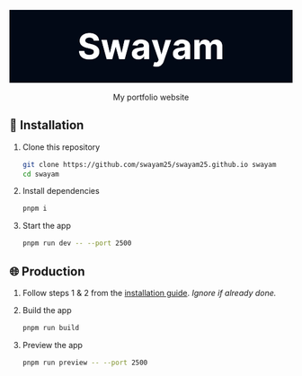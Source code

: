 <div align="center">

![Swayam](./assets/swayam.png)

My portfolio website

</div>

## 🚀 Installation

1. Clone this repository
    ```sh
    git clone https://github.com/swayam25/swayam25.github.io swayam
    cd swayam
    ```

2. Install dependencies
    ```sh
    pnpm i
    ```

3. Start the app
    ```sh
    pnpm run dev -- --port 2500
    ```

## 🌐 Production

1. Follow steps 1 & 2 from the [installation guide](#-installation). *Ignore if already done.*

2. Build the app
    ```sh
    pnpm run build
    ```

3. Preview the app
    ```sh
    pnpm run preview -- --port 2500
    ```
